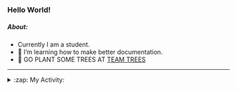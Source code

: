 ### Hello World!

##### About:
- Currently I am a student.
- 🌱 I’m learning how to make better documentation.
- 🌱 GO PLANT SOME TREES AT [TEAM TREES](https://teamtrees.org/)

---
<details>
  <summary>:zap: My Activity:</summary>
  
<!--START_SECTION:waka-->
![Code Time](http://img.shields.io/badge/Code%20Time-1%2C205%20hrs%2059%20mins-blue)

**I'm a Night 🦉** 

```text
🌞 Morning                1907 commits        ███░░░░░░░░░░░░░░░░░░░░░░   10.10 % 
🌆 Daytime                6394 commits        ████████░░░░░░░░░░░░░░░░░   33.85 % 
🌃 Evening                5412 commits        ███████░░░░░░░░░░░░░░░░░░   28.65 % 
🌙 Night                  5175 commits        ███████░░░░░░░░░░░░░░░░░░   27.40 % 
```
📅 **I'm Most Productive on Wednesday** 

```text
Monday                   2649 commits        ████░░░░░░░░░░░░░░░░░░░░░   14.02 % 
Tuesday                  2591 commits        ███░░░░░░░░░░░░░░░░░░░░░░   13.72 % 
Wednesday                4409 commits        ██████░░░░░░░░░░░░░░░░░░░   23.34 % 
Thursday                 2453 commits        ███░░░░░░░░░░░░░░░░░░░░░░   12.99 % 
Friday                   1990 commits        ███░░░░░░░░░░░░░░░░░░░░░░   10.54 % 
Saturday                 1639 commits        ██░░░░░░░░░░░░░░░░░░░░░░░   08.68 % 
Sunday                   3157 commits        ████░░░░░░░░░░░░░░░░░░░░░   16.71 % 
```


📊 **This Week I Spent My Time On** 

```text
🔥 Editors: 
VS Code                  3 hrs 13 mins       █████████████████████████   100.00 % 

🐱‍💻 Projects: 
weLoveHacktoberfest      1 hr 23 mins        ███████████░░░░░░░░░░░░░░   43.36 % 
py-series                47 mins             ██████░░░░░░░░░░░░░░░░░░░   24.73 % 
giveth-dapps-v2          40 mins             █████░░░░░░░░░░░░░░░░░░░░   20.80 % 
givbacks-admin           12 mins             ██░░░░░░░░░░░░░░░░░░░░░░░   06.60 % 
file-utils               8 mins              █░░░░░░░░░░░░░░░░░░░░░░░░   04.18 % 
```


 Last Updated on 26/09/2023 22:10:54 UTC
<!--END_SECTION:waka-->
</details>
